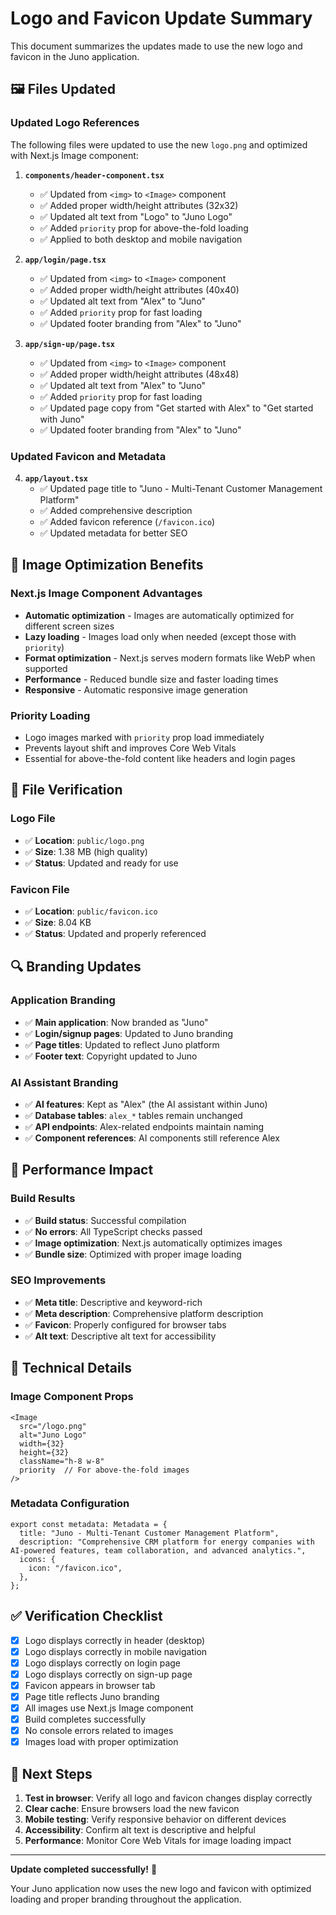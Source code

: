 # Logo and Favicon Update Summary

This document summarizes the updates made to use the new logo and favicon in the Juno application.

## 🖼️ Files Updated

### **Updated Logo References**
The following files were updated to use the new `logo.png` and optimized with Next.js Image component:

1. **`components/header-component.tsx`**
   - ✅ Updated from `<img>` to `<Image>` component
   - ✅ Added proper width/height attributes (32x32)
   - ✅ Updated alt text from "Logo" to "Juno Logo"
   - ✅ Added `priority` prop for above-the-fold loading
   - ✅ Applied to both desktop and mobile navigation

2. **`app/login/page.tsx`**
   - ✅ Updated from `<img>` to `<Image>` component
   - ✅ Added proper width/height attributes (40x40)
   - ✅ Updated alt text from "Alex" to "Juno"
   - ✅ Added `priority` prop for fast loading
   - ✅ Updated footer branding from "Alex" to "Juno"

3. **`app/sign-up/page.tsx`**
   - ✅ Updated from `<img>` to `<Image>` component
   - ✅ Added proper width/height attributes (48x48)
   - ✅ Updated alt text from "Alex" to "Juno"
   - ✅ Added `priority` prop for fast loading
   - ✅ Updated page copy from "Get started with Alex" to "Get started with Juno"
   - ✅ Updated footer branding from "Alex" to "Juno"

### **Updated Favicon and Metadata**
4. **`app/layout.tsx`**
   - ✅ Updated page title to "Juno - Multi-Tenant Customer Management Platform"
   - ✅ Added comprehensive description
   - ✅ Added favicon reference (`/favicon.ico`)
   - ✅ Updated metadata for better SEO

## 🎨 Image Optimization Benefits

### **Next.js Image Component Advantages**
- **Automatic optimization** - Images are automatically optimized for different screen sizes
- **Lazy loading** - Images load only when needed (except those with `priority`)
- **Format optimization** - Next.js serves modern formats like WebP when supported
- **Performance** - Reduced bundle size and faster loading times
- **Responsive** - Automatic responsive image generation

### **Priority Loading**
- Logo images marked with `priority` prop load immediately
- Prevents layout shift and improves Core Web Vitals
- Essential for above-the-fold content like headers and login pages

## 📁 File Verification

### **Logo File**
- ✅ **Location**: `public/logo.png`
- ✅ **Size**: 1.38 MB (high quality)
- ✅ **Status**: Updated and ready for use

### **Favicon File**
- ✅ **Location**: `public/favicon.ico`
- ✅ **Size**: 8.04 KB
- ✅ **Status**: Updated and properly referenced

## 🔍 Branding Updates

### **Application Branding**
- ✅ **Main application**: Now branded as "Juno"
- ✅ **Login/signup pages**: Updated to Juno branding
- ✅ **Page titles**: Updated to reflect Juno platform
- ✅ **Footer text**: Copyright updated to Juno

### **AI Assistant Branding**
- ✅ **AI features**: Kept as "Alex" (the AI assistant within Juno)
- ✅ **Database tables**: `alex_*` tables remain unchanged
- ✅ **API endpoints**: Alex-related endpoints maintain naming
- ✅ **Component references**: AI components still reference Alex

## 🚀 Performance Impact

### **Build Results**
- ✅ **Build status**: Successful compilation
- ✅ **No errors**: All TypeScript checks passed
- ✅ **Image optimization**: Next.js automatically optimizes images
- ✅ **Bundle size**: Optimized with proper image loading

### **SEO Improvements**
- ✅ **Meta title**: Descriptive and keyword-rich
- ✅ **Meta description**: Comprehensive platform description
- ✅ **Favicon**: Properly configured for browser tabs
- ✅ **Alt text**: Descriptive alt text for accessibility

## 🔧 Technical Details

### **Image Component Props**
```tsx
<Image 
  src="/logo.png" 
  alt="Juno Logo" 
  width={32} 
  height={32} 
  className="h-8 w-8"
  priority  // For above-the-fold images
/>
```

### **Metadata Configuration**
```tsx
export const metadata: Metadata = {
  title: "Juno - Multi-Tenant Customer Management Platform",
  description: "Comprehensive CRM platform for energy companies with AI-powered features, team collaboration, and advanced analytics.",
  icons: {
    icon: "/favicon.ico",
  },
};
```

## ✅ Verification Checklist

- [x] Logo displays correctly in header (desktop)
- [x] Logo displays correctly in mobile navigation
- [x] Logo displays correctly on login page
- [x] Logo displays correctly on sign-up page
- [x] Favicon appears in browser tab
- [x] Page title reflects Juno branding
- [x] All images use Next.js Image component
- [x] Build completes successfully
- [x] No console errors related to images
- [x] Images load with proper optimization

## 🎯 Next Steps

1. **Test in browser**: Verify all logo and favicon changes display correctly
2. **Clear cache**: Ensure browsers load the new favicon
3. **Mobile testing**: Verify responsive behavior on different devices
4. **Accessibility**: Confirm alt text is descriptive and helpful
5. **Performance**: Monitor Core Web Vitals for image loading impact

---

**Update completed successfully!** 🎉

Your Juno application now uses the new logo and favicon with optimized loading and proper branding throughout the application. 